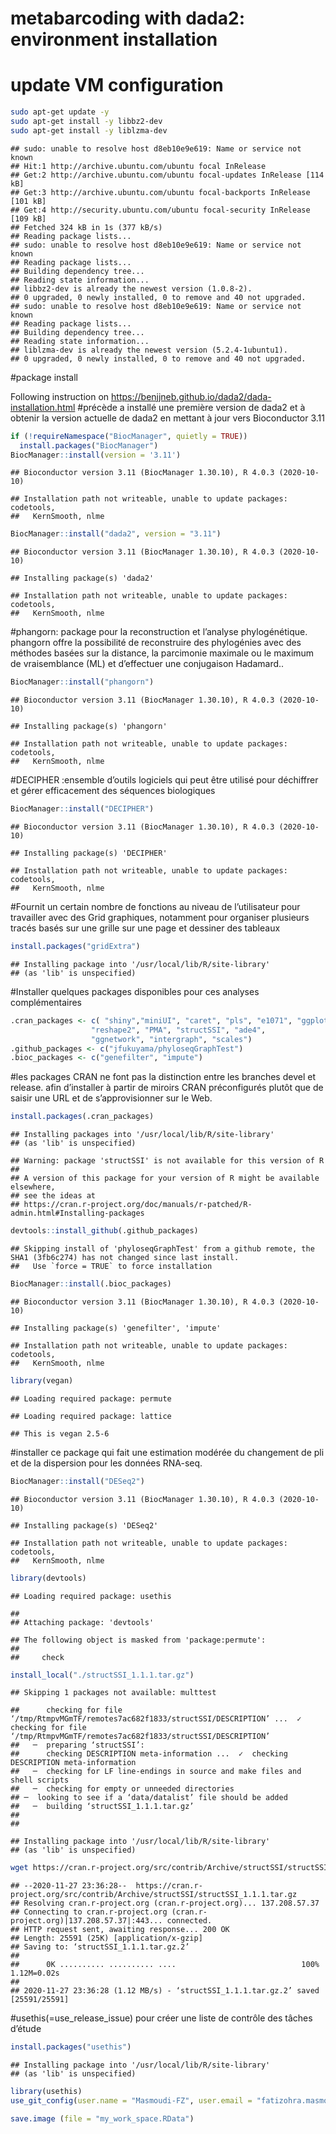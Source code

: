 metabarcoding with dada2: environment installation
================

# update VM configuration

``` bash
sudo apt-get update -y 
sudo apt-get install -y libbz2-dev
sudo apt-get install -y liblzma-dev
```

    ## sudo: unable to resolve host d8eb10e9e619: Name or service not known
    ## Hit:1 http://archive.ubuntu.com/ubuntu focal InRelease
    ## Get:2 http://archive.ubuntu.com/ubuntu focal-updates InRelease [114 kB]
    ## Get:3 http://archive.ubuntu.com/ubuntu focal-backports InRelease [101 kB]
    ## Get:4 http://security.ubuntu.com/ubuntu focal-security InRelease [109 kB]
    ## Fetched 324 kB in 1s (377 kB/s)
    ## Reading package lists...
    ## sudo: unable to resolve host d8eb10e9e619: Name or service not known
    ## Reading package lists...
    ## Building dependency tree...
    ## Reading state information...
    ## libbz2-dev is already the newest version (1.0.8-2).
    ## 0 upgraded, 0 newly installed, 0 to remove and 40 not upgraded.
    ## sudo: unable to resolve host d8eb10e9e619: Name or service not known
    ## Reading package lists...
    ## Building dependency tree...
    ## Reading state information...
    ## liblzma-dev is already the newest version (5.2.4-1ubuntu1).
    ## 0 upgraded, 0 newly installed, 0 to remove and 40 not upgraded.

\#package install

Following instruction on
<https://benjjneb.github.io/dada2/dada-installation.html> \#précède a
installé une première version de dada2 et à obtenir la version actuelle
de dada2 en mettant à jour vers Bioconductor 3.11

``` r
if (!requireNamespace("BiocManager", quietly = TRUE))
  install.packages("BiocManager")
BiocManager::install(version = '3.11')
```

    ## Bioconductor version 3.11 (BiocManager 1.30.10), R 4.0.3 (2020-10-10)

    ## Installation path not writeable, unable to update packages: codetools,
    ##   KernSmooth, nlme

``` r
BiocManager::install("dada2", version = "3.11")
```

    ## Bioconductor version 3.11 (BiocManager 1.30.10), R 4.0.3 (2020-10-10)

    ## Installing package(s) 'dada2'

    ## Installation path not writeable, unable to update packages: codetools,
    ##   KernSmooth, nlme

\#phangorn: package pour la reconstruction et l’analyse phylogénétique.
phangorn offre la possibilité de reconstruire des phylogénies avec des
méthodes basées sur la distance, la parcimonie maximale ou le maximum
de vraisemblance (ML) et d’effectuer une conjugaison Hadamard..

``` r
BiocManager::install("phangorn")
```

    ## Bioconductor version 3.11 (BiocManager 1.30.10), R 4.0.3 (2020-10-10)

    ## Installing package(s) 'phangorn'

    ## Installation path not writeable, unable to update packages: codetools,
    ##   KernSmooth, nlme

\#DECIPHER :ensemble d’outils logiciels qui peut être utilisé pour
déchiffrer et gérer efficacement des séquences biologiques

``` r
BiocManager::install("DECIPHER")
```

    ## Bioconductor version 3.11 (BiocManager 1.30.10), R 4.0.3 (2020-10-10)

    ## Installing package(s) 'DECIPHER'

    ## Installation path not writeable, unable to update packages: codetools,
    ##   KernSmooth, nlme

\#Fournit un certain nombre de fonctions au niveau de l’utilisateur pour
travailler avec des Grid graphiques, notamment pour organiser plusieurs
tracés basés sur une grille sur une page et dessiner des tableaux

``` r
install.packages("gridExtra")
```

    ## Installing package into '/usr/local/lib/R/site-library'
    ## (as 'lib' is unspecified)

\#Installer quelques packages disponibles pour ces analyses
complémentaires

``` r
.cran_packages <- c( "shiny","miniUI", "caret", "pls", "e1071", "ggplot2", "randomForest", "dplyr", "ggrepel", "nlme", "devtools",
                  "reshape2", "PMA", "structSSI", "ade4",
                  "ggnetwork", "intergraph", "scales")
.github_packages <- c("jfukuyama/phyloseqGraphTest")
.bioc_packages <- c("genefilter", "impute")
```

\#les packages CRAN ne font pas la distinction entre les branches devel
et release. afin d’installer à partir de miroirs CRAN préconfigurés
plutôt que de saisir une URL et de s’approvisionner sur le Web.

``` r
install.packages(.cran_packages)
```

    ## Installing packages into '/usr/local/lib/R/site-library'
    ## (as 'lib' is unspecified)

    ## Warning: package 'structSSI' is not available for this version of R
    ## 
    ## A version of this package for your version of R might be available elsewhere,
    ## see the ideas at
    ## https://cran.r-project.org/doc/manuals/r-patched/R-admin.html#Installing-packages

``` r
devtools::install_github(.github_packages)
```

    ## Skipping install of 'phyloseqGraphTest' from a github remote, the SHA1 (3fb6c274) has not changed since last install.
    ##   Use `force = TRUE` to force installation

``` r
BiocManager::install(.bioc_packages)
```

    ## Bioconductor version 3.11 (BiocManager 1.30.10), R 4.0.3 (2020-10-10)

    ## Installing package(s) 'genefilter', 'impute'

    ## Installation path not writeable, unable to update packages: codetools,
    ##   KernSmooth, nlme

``` r
library(vegan)
```

    ## Loading required package: permute

    ## Loading required package: lattice

    ## This is vegan 2.5-6

\#installer ce package qui fait une estimation modérée du changement de
pli et de la dispersion pour les données RNA-seq.

``` r
BiocManager::install("DESeq2")
```

    ## Bioconductor version 3.11 (BiocManager 1.30.10), R 4.0.3 (2020-10-10)

    ## Installing package(s) 'DESeq2'

    ## Installation path not writeable, unable to update packages: codetools,
    ##   KernSmooth, nlme

``` r
library(devtools)
```

    ## Loading required package: usethis

    ## 
    ## Attaching package: 'devtools'

    ## The following object is masked from 'package:permute':
    ## 
    ##     check

``` r
install_local("./structSSI_1.1.1.tar.gz")
```

    ## Skipping 1 packages not available: multtest

    ##      checking for file ‘/tmp/RtmpvMGmTF/remotes7ac682f1833/structSSI/DESCRIPTION’ ...  ✓  checking for file ‘/tmp/RtmpvMGmTF/remotes7ac682f1833/structSSI/DESCRIPTION’
    ##   ─  preparing ‘structSSI’:
    ##      checking DESCRIPTION meta-information ...  ✓  checking DESCRIPTION meta-information
    ##   ─  checking for LF line-endings in source and make files and shell scripts
    ##   ─  checking for empty or unneeded directories
    ## ─  looking to see if a ‘data/datalist’ file should be added
    ##   ─  building ‘structSSI_1.1.1.tar.gz’
    ##      
    ## 

    ## Installing package into '/usr/local/lib/R/site-library'
    ## (as 'lib' is unspecified)

``` bash
wget https://cran.r-project.org/src/contrib/Archive/structSSI/structSSI_1.1.1.tar.gz
```

    ## --2020-11-27 23:36:28--  https://cran.r-project.org/src/contrib/Archive/structSSI/structSSI_1.1.1.tar.gz
    ## Resolving cran.r-project.org (cran.r-project.org)... 137.208.57.37
    ## Connecting to cran.r-project.org (cran.r-project.org)|137.208.57.37|:443... connected.
    ## HTTP request sent, awaiting response... 200 OK
    ## Length: 25591 (25K) [application/x-gzip]
    ## Saving to: ‘structSSI_1.1.1.tar.gz.2’
    ## 
    ##      0K .......... .......... ....                            100% 1.12M=0.02s
    ## 
    ## 2020-11-27 23:36:28 (1.12 MB/s) - ‘structSSI_1.1.1.tar.gz.2’ saved [25591/25591]

\#usethis(=use\_release\_issue) pour créer une liste de contrôle des
tâches d’étude

``` r
install.packages("usethis")
```

    ## Installing package into '/usr/local/lib/R/site-library'
    ## (as 'lib' is unspecified)

``` r
library(usethis)
use_git_config(user.name = "Masmoudi-FZ", user.email = "fatizohra.masmoudi@gmail.com")
```

``` r
save.image (file = "my_work_space.RData")
```
